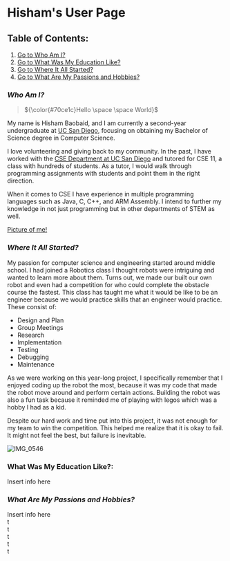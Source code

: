 # Hisham's User Page
## Table of Contents:
1. [Go to Who Am I?](#who-am-i?)
2. [Go to What Was My Education Like?](#education)
3. [Go to Where It All Started?](#where-it-all-started)
4. [Go to What Are My Passions and Hobbies?](#passions-and-hobbies)
### <a name="who-am-i?"></a> ***Who Am I?***  


> ${\color{#70ce1c}Hello \space \space World}$

My name is Hisham Baobaid, and I am currently a second-year undergraduate at [UC San Diego](https://ucsd.edu/), focusing on obtaining my Bachelor of Science degree in Computer Science.  
  
I love volunteering and giving back to my community. In the past, I have worked with the [CSE Department at UC San Diego](https://cse.ucsd.edu/) and tutored for CSE 11, a class with hundreds of students. As a tutor, I would walk through programming assignments with students and point them in the right direction.  
  
When it comes to CSE I have experience in multiple programming languages such as Java, C, C++, and ARM Assembly. I intend to further my knowledge in not just programming but in other departments of STEM as well.  

[Picture of me!](https://github.com/hbaobaid00/projects/blob/main/linkedinprofile.jpg)
### <a name="where-it-all-started"></a> ***Where It All Started?***
My passion for computer science and engineering started around middle school. I had joined a Robotics class I thought robots were intriguing and wanted to learn more about them. Turns out, we made our built our own robot and even had a competition for who could complete the obstacle course the fastest. This class has taught me what it would be like to be an engineer because we would practice skills that an engineer would practice. These consist of:  
* Design and Plan
* Group Meetings
* Research
* Implementation
* Testing
* Debugging
* Maintenance  

As we were working on this year-long project, I specifically remember that I enjoyed coding up the robot the most, because it was my code that made the robot move around and perform certain actions. Building the robot was also a fun task because it reminded me of playing with legos which was a hobby I had as a kid.  

Despite our hard work and time put into this project, it was not enough for my team to win the competition. This helped me realize that it is okay to fail. It might not feel the best, but failure is inevitable.  


![IMG_0546](https://github.com/hbaobaid00/projects/assets/122493451/465ee99a-f0e3-4af7-8ef6-3c70e403b90a)

### <a name="education"></a> What Was My Education Like?:
Insert info here 
### <a name="passions-and-hobbies"></a> ***What Are My Passions and Hobbies?***
Insert info here  
t  
t  
t  
t  
t  
   

